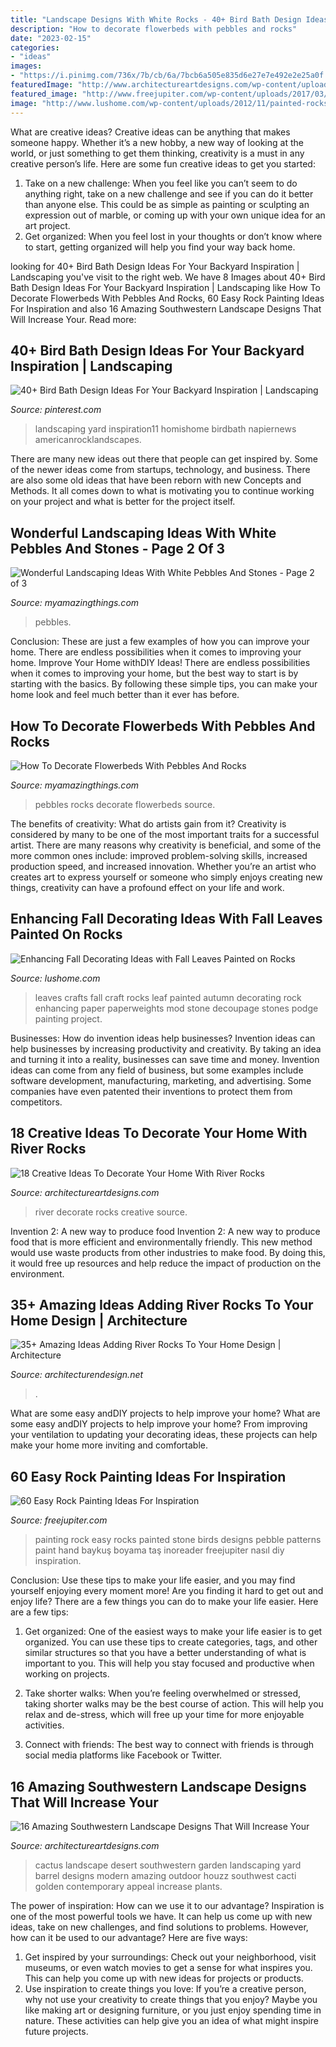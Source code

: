 ```yaml
---
title: "Landscape Designs With White Rocks - 40+ Bird Bath Design Ideas For Your Backyard Inspiration"
description: "How to decorate flowerbeds with pebbles and rocks"
date: "2023-02-15"
categories:
- "ideas"
images:
- "https://i.pinimg.com/736x/7b/cb/6a/7bcb6a505e835d6e27e7e492e2e25a0f.jpg"
featuredImage: "http://www.architectureartdesigns.com/wp-content/uploads/2015/09/1372.jpg"
featured_image: "http://www.freejupiter.com/wp-content/uploads/2017/03/Easy-Rock-Painting-Ideas-24.jpg"
image: "http://www.lushome.com/wp-content/uploads/2012/11/painted-rocks-rockpainting-ideas-fall-leaves-10.jpg"
---
```



What are creative ideas?
Creative ideas can be anything that makes someone happy. Whether it’s a new hobby, a new way of looking at the world, or just something to get them thinking, creativity is a must in any creative person’s life. Here are some fun creative ideas to get you started: 
1. Take on a new challenge: When you feel like you can’t seem to do anything right, take on a new challenge and see if you can do it better than anyone else. This could be as simple as painting or sculpting an expression out of marble, or coming up with your own unique idea for an art project. 
2. Get organized: When you feel lost in your thoughts or don’t know where to start, getting organized will help you find your way back home.

	

		
looking for 40+ Bird Bath Design Ideas For Your Backyard Inspiration | Landscaping you've visit to the right web. We have 8 Images about 40+ Bird Bath Design Ideas For Your Backyard Inspiration | Landscaping like How To Decorate Flowerbeds With Pebbles And Rocks, 60 Easy Rock Painting Ideas For Inspiration and also 16 Amazing Southwestern Landscape Designs That Will Increase Your. Read more:
		
    
## 40+ Bird Bath Design Ideas For Your Backyard Inspiration | Landscaping

<img loading=lazy src="https://i.pinimg.com/736x/7b/cb/6a/7bcb6a505e835d6e27e7e492e2e25a0f.jpg" onerror="this.onerror=null;this.src='https://tse4.mm.bing.net/th?id=OIP.nVu8U1EZ3CGaYkw5726qBgHaJ_&amp;pid=15.1';" alt="40+ Bird Bath Design Ideas For Your Backyard Inspiration | Landscaping">

_Source: pinterest.com_

>landscaping yard inspiration11 homishome birdbath napiernews americanrocklandscapes. 

	

There are many new ideas out there that people can get inspired by. Some of the newer ideas come from startups, technology, and business. There are also some old ideas that have been reborn with new Concepts and Methods. It all comes down to what is motivating you to continue working on your project and what is better for the project itself.

    
## Wonderful Landscaping Ideas With White Pebbles And Stones - Page 2 Of 3

<img loading=lazy src="https://myamazingthings.com/wp-content/uploads/2017/03/howto-SucculentGarden-3-819x1024.jpg" onerror="this.onerror=null;this.src='https://tse1.mm.bing.net/th?id=OIP.LdzTqWikBLIl4JuZkLlL_AHaJQ&amp;pid=15.1';" alt="Wonderful Landscaping Ideas With White Pebbles And Stones - Page 2 of 3">

_Source: myamazingthings.com_

>pebbles. 

	

Conclusion: These are just a few examples of how you can improve your home. There are endless possibilities when it comes to improving your home.
Improve Your Home withDIY Ideas!
There are endless possibilities when it comes to improving your home, but the best way to start is by starting with the basics. By following these simple tips, you can make your home look and feel much better than it ever has before.

    
## How To Decorate Flowerbeds With Pebbles And Rocks

<img loading=lazy src="http://myamazingthings.com/wp-content/uploads/2017/04/garden3-2.jpg" onerror="this.onerror=null;this.src='https://tse2.mm.bing.net/th?id=OIP.LwHZXcrMJWL_p7HyzBaLMQHaFj&amp;pid=15.1';" alt="How To Decorate Flowerbeds With Pebbles And Rocks">

_Source: myamazingthings.com_

>pebbles rocks decorate flowerbeds source. 

	

The benefits of creativity: What do artists gain from it?
Creativity is considered by many to be one of the most important traits for a successful artist. There are many reasons why creativity is beneficial, and some of the more common ones include: improved problem-solving skills, increased production speed, and increased innovation. Whether you’re an artist who creates art to express yourself or someone who simply enjoys creating new things, creativity can have a profound effect on your life and work.

    
## Enhancing Fall Decorating Ideas With Fall Leaves Painted On Rocks

<img loading=lazy src="http://www.lushome.com/wp-content/uploads/2012/11/painted-rocks-rockpainting-ideas-fall-leaves-10.jpg" onerror="this.onerror=null;this.src='https://tse1.mm.bing.net/th?id=OIP.0TSNYyxqPnbT5Ktiz8OusAAAAA&amp;pid=15.1';" alt="Enhancing Fall Decorating Ideas with Fall Leaves Painted on Rocks">

_Source: lushome.com_

>leaves crafts fall craft rocks leaf painted autumn decorating rock enhancing paper paperweights mod stone decoupage stones podge painting project. 

	

Businesses: How do invention ideas help businesses?
Invention ideas can help businesses by increasing productivity and creativity. By taking an idea and turning it into a reality, businesses can save time and money. Invention ideas can come from any field of business, but some examples include software development, manufacturing, marketing, and advertising. Some companies have even patented their inventions to protect them from competitors.

    
## 18 Creative Ideas To Decorate Your Home With River Rocks

<img loading=lazy src="http://www.architectureartdesigns.com/wp-content/uploads/2015/09/1372.jpg" onerror="this.onerror=null;this.src='https://tse1.mm.bing.net/th?id=OIP.WxvEuH-ywTrCl6H9x5JahgHaLD&amp;pid=15.1';" alt="18 Creative Ideas To Decorate Your Home With River Rocks">

_Source: architectureartdesigns.com_

>river decorate rocks creative source. 

	

Invention 2: A new way to produce food
Invention 2: A new way to produce food that is more efficient and environmentally friendly. This new method would use waste products from other industries to make food. By doing this, it would free up resources and help reduce the impact of production on the environment.

    
## 35+ Amazing Ideas Adding River Rocks To Your Home Design | Architecture

<img loading=lazy src="https://cdn.architecturendesign.net/wp-content/uploads/2015/06/AD-Add-River-Rocks-To-Home-11.jpg" onerror="this.onerror=null;this.src='https://tse2.mm.bing.net/th?id=OIP.zNUFlzA7H2TjP0mNPsOXOAHaLG&amp;pid=15.1';" alt="35+ Amazing Ideas Adding River Rocks To Your Home Design | Architecture">

_Source: architecturendesign.net_

>. 

	

What are some easy andDIY projects to help improve your home?
What are some easy andDIY projects to help improve your home? From improving your ventilation to updating your decorating ideas, these projects can help make your home more inviting and comfortable.

    
## 60 Easy Rock Painting Ideas For Inspiration

<img loading=lazy src="http://www.freejupiter.com/wp-content/uploads/2017/03/Easy-Rock-Painting-Ideas-24.jpg" onerror="this.onerror=null;this.src='https://tse2.mm.bing.net/th?id=OIP.mXbJ4gDFulYSpNHLzRzdHAHaLI&amp;pid=15.1';" alt="60 Easy Rock Painting Ideas For Inspiration">

_Source: freejupiter.com_

>painting rock easy rocks painted stone birds designs pebble patterns paint hand baykuş boyama taş inoreader freejupiter nasıl diy inspiration. 

	

Conclusion: Use these tips to make your life easier, and you may find yourself enjoying every moment more!
Are you finding it hard to get out and enjoy life? There are a few things you can do to make your life easier. Here are a few tips: 
1. Get organized: One of the easiest ways to make your life easier is to get organized. You can use these tips to create categories, tags, and other similar structures so that you have a better understanding of what is important to you. This will help you stay focused and productive when working on projects. 

2. Take shorter walks: When you’re feeling overwhelmed or stressed, taking shorter walks may be the best course of action. This will help you relax and de-stress, which will free up your time for more enjoyable activities. 

3. Connect with friends: The best way to connect with friends is through social media platforms like Facebook or Twitter.

    
## 16 Amazing Southwestern Landscape Designs That Will Increase Your

<img loading=lazy src="http://www.architectureartdesigns.com/wp-content/uploads/2016/04/16-Amazing-Southwestern-Landscape-Designs-That-Will-Increase-Your-Outdoor-Appeal-13-630x419.jpg" onerror="this.onerror=null;this.src='https://tse2.mm.bing.net/th?id=OIP.NVN7Kpz-34KOeroOQBuWFAHaE7&amp;pid=15.1';" alt="16 Amazing Southwestern Landscape Designs That Will Increase Your">

_Source: architectureartdesigns.com_

>cactus landscape desert southwestern garden landscaping yard barrel designs modern amazing outdoor houzz southwest cacti golden contemporary appeal increase plants. 

	

The power of inspiration: How can we use it to our advantage?
Inspiration is one of the most powerful tools we have. It can help us come up with new ideas, take on new challenges, and find solutions to problems. However, how can it be used to our advantage? Here are five ways: 
1) Get inspired by your surroundings: Check out your neighborhood, visit museums, or even watch movies to get a sense for what inspires you. This can help you come up with new ideas for projects or products. 
2) Use inspiration to create things you love: If you’re a creative person, why not use your creativity to create things that you enjoy? Maybe you like making art or designing furniture, or you just enjoy spending time in nature. These activities can help give you an idea of what might inspire future projects.


